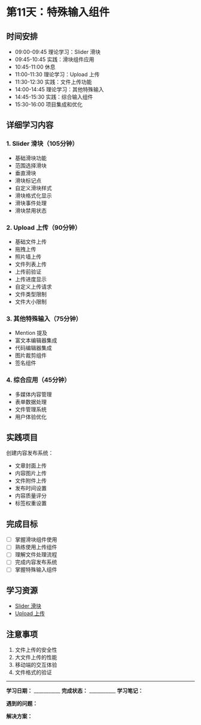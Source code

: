 # 第11天：特殊输入组件

## 时间安排
- 09:00-09:45 理论学习：Slider 滑块
- 09:45-10:45 实践：滑块组件应用
- 10:45-11:00 休息
- 11:00-11:30 理论学习：Upload 上传
- 11:30-12:30 实践：文件上传功能
- 14:00-14:45 理论学习：其他特殊输入
- 14:45-15:30 实践：综合输入组件
- 15:30-16:00 项目集成和优化

## 详细学习内容

### 1. Slider 滑块（105分钟）
- 基础滑块功能
- 范围选择滑块
- 垂直滑块
- 滑块标记点
- 自定义滑块样式
- 滑块格式化显示
- 滑块事件处理
- 滑块禁用状态

### 2. Upload 上传（90分钟）
- 基础文件上传
- 拖拽上传
- 照片墙上传
- 文件列表上传
- 上传前验证
- 上传进度显示
- 自定义上传请求
- 文件类型限制
- 文件大小限制

### 3. 其他特殊输入（75分钟）
- Mention 提及
- 富文本编辑器集成
- 代码编辑器集成
- 图片裁剪组件
- 签名组件

### 4. 综合应用（45分钟）
- 多媒体内容管理
- 表单数据处理
- 文件管理系统
- 用户体验优化

## 实践项目
创建内容发布系统：
- 文章封面上传
- 内容图片上传
- 文件附件上传
- 发布时间设置
- 内容质量评分
- 标签权重设置

## 完成目标
- [ ] 掌握滑块组件使用
- [ ] 熟练使用上传组件
- [ ] 理解文件处理流程
- [ ] 完成内容发布系统
- [ ] 掌握特殊输入组件

## 学习资源
- [Slider 滑块](https://element-plus.org/zh-CN/component/slider.html)
- [Upload 上传](https://element-plus.org/zh-CN/component/upload.html)

## 注意事项
1. 文件上传的安全性
2. 大文件上传的性能
3. 移动端的交互体验
4. 文件格式的验证

---

**学习日期：** ___________
**完成状态：** ___________
**学习笔记：**



**遇到的问题：**



**解决方案：**